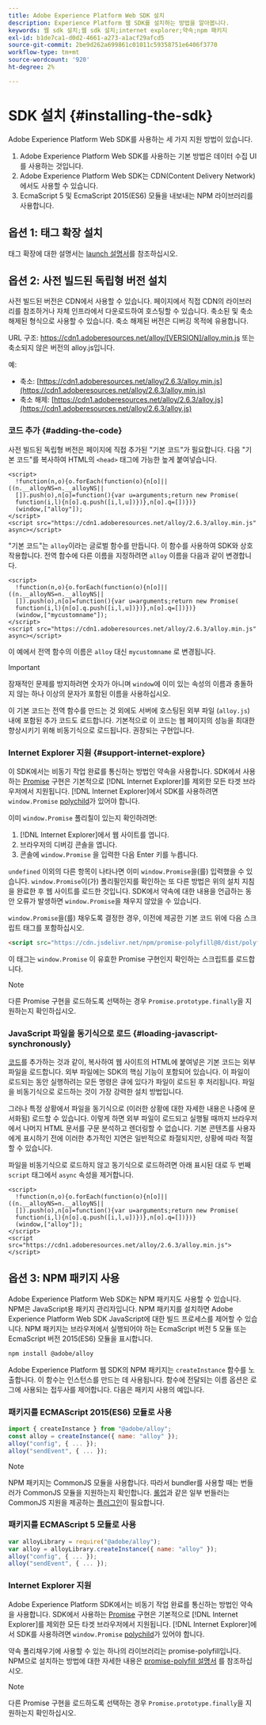 ```yaml
---
title: Adobe Experience Platform Web SDK 설치
description: Experience Platform 웹 SDK를 설치하는 방법을 알아봅니다.
keywords: 웹 sdk 설치;웹 sdk 설치;internet explorer;약속;npm 패키지
exl-id: b1de7ca1-d0d2-4661-a273-a1acf29afcd5
source-git-commit: 2be9d262a699861c01011c59358751e6406f3770
workflow-type: tm+mt
source-wordcount: '920'
ht-degree: 2%

---
```


# SDK 설치 {#installing-the-sdk}

Adobe Experience Platform Web SDK를 사용하는 세 가지 지원 방법이 있습니다.

1. Adobe Experience Platform Web SDK를 사용하는 기본 방법은 데이터 수집 UI를 사용하는 것입니다.
1. Adobe Experience Platform Web SDK는 CDN(Content Delivery Network)에서도 사용할 수 있습니다.
1. EcmaScript 5 및 EcmaScript 2015(ES6) 모듈을 내보내는 NPM 라이브러리를 사용합니다.

## 옵션 1: 태그 확장 설치

태그 확장에 대한 설명서는 [launch 설명서](../../tags/extensions/web/sdk/overview.md)를 참조하십시오.

## 옵션 2: 사전 빌드된 독립형 버전 설치

사전 빌드된 버전은 CDN에서 사용할 수 있습니다. 페이지에서 직접 CDN의 라이브러리를 참조하거나 자체 인프라에서 다운로드하여 호스팅할 수 있습니다. 축소된 및 축소 해제된 형식으로 사용할 수 있습니다. 축소 해제된 버전은 디버깅 목적에 유용합니다.

URL 구조: https://cdn1.adoberesources.net/alloy/[VERSION]/alloy.min.js 또는 축소되지 않은 버전의 alloy.js입니다.

예:


* 축소: [https://cdn1.adoberesources.net/alloy/2.6.3/alloy.min.js](https://cdn1.adoberesources.net/alloy/2.6.3/alloy.min.js)
* 축소 해제: [https://cdn1.adoberesources.net/alloy/2.6.3/alloy.js](https://cdn1.adoberesources.net/alloy/2.6.3/alloy.js)


### 코드 추가 {#adding-the-code}

사전 빌드된 독립형 버전은 페이지에 직접 추가된 &quot;기본 코드&quot;가 필요합니다. 다음 &quot;기본 코드&quot;를 복사하여 HTML의 `<head>` 태그에 가능한 높게 붙여넣습니다.

```markup
<script>
  !function(n,o){o.forEach(function(o){n[o]||((n.__alloyNS=n.__alloyNS||
  []).push(o),n[o]=function(){var u=arguments;return new Promise(
  function(i,l){n[o].q.push([i,l,u])})},n[o].q=[])})}
  (window,["alloy"]);
</script>
<script src="https://cdn1.adoberesources.net/alloy/2.6.3/alloy.min.js" async></script>
```

&quot;기본 코드&quot;는 `alloy`이라는 글로벌 함수를 만듭니다. 이 함수를 사용하여 SDK와 상호 작용합니다. 전역 함수에 다른 이름을 지정하려면 `alloy` 이름을 다음과 같이 변경합니다.

```markup
<script>
  !function(n,o){o.forEach(function(o){n[o]||((n.__alloyNS=n.__alloyNS||
  []).push(o),n[o]=function(){var u=arguments;return new Promise(
  function(i,l){n[o].q.push([i,l,u])})},n[o].q=[])})}
  (window,["mycustomname"]);
</script>
<script src="https://cdn1.adoberesources.net/alloy/2.6.3/alloy.min.js" async></script>
```

이 예에서 전역 함수의 이름은 `alloy` 대신 `mycustomname` 로 변경됩니다.

>[!IMPORTANT]
>
>잠재적인 문제를 방지하려면 숫자가 아니며 `window`에 이미 있는 속성의 이름과 충돌하지 않는 하나 이상의 문자가 포함된 이름을 사용하십시오.

이 기본 코드는 전역 함수를 만드는 것 외에도 서버에 호스팅된 외부 파일 \(`alloy.js`\) 내에 포함된 추가 코드도 로드합니다. 기본적으로 이 코드는 웹 페이지의 성능을 최대한 향상시키기 위해 비동기식으로 로드됩니다. 권장되는 구현입니다.

### Internet Explorer 지원 {#support-internet-explore}

이 SDK에서는 비동기 작업 완료를 통신하는 방법인 약속을 사용합니다. SDK에서 사용하는 [Promise](https://developer.mozilla.org/ko-KR/docs/Web/JavaScript/Reference/Global_Objects/Promise) 구현은 기본적으로 [!DNL Internet Explorer]를 제외한 모든 타겟 브라우저에서 지원됩니다. [!DNL Internet Explorer]에서 SDK를 사용하려면 `window.Promise` [polychild](https://remysharp.com/2010/10/08/what-is-a-polyfill)가 있어야 합니다.

이미 `window.Promise` 폴리칠이 있는지 확인하려면:

1. [!DNL Internet Explorer]에서 웹 사이트를 엽니다.
1. 브라우저의 디버깅 콘솔을 엽니다.
1. 콘솔에 `window.Promise` 을 입력한 다음 Enter 키를 누릅니다.

`undefined` 이외의 다른 항목이 나타나면 이미 `window.Promise`을(를) 입력했을 수 있습니다. `window.Promise`이(가) 폴리필인지를 확인하는 또 다른 방법은 위의 설치 지침을 완료한 후 웹 사이트를 로드한 것입니다. SDK에서 약속에 대한 내용을 언급하는 동안 오류가 발생하면 `window.Promise`을 채우지 않았을 수 있습니다.

`window.Promise`을(를) 채우도록 결정한 경우, 이전에 제공한 기본 코드 위에 다음 스크립트 태그를 포함하십시오.

```html
<script src="https://cdn.jsdelivr.net/npm/promise-polyfill@8/dist/polyfill.min.js"></script>
```

이 태그는 `window.Promise` 이 유효한 Promise 구현인지 확인하는 스크립트를 로드합니다.

>[!NOTE]
>
>다른 Promise 구현을 로드하도록 선택하는 경우 `Promise.prototype.finally`을 지원하는지 확인하십시오.

### JavaScript 파일을 동기식으로 로드 {#loading-javascript-synchronously}

[코드](#adding-the-code)를 추가하는 것과 같이, 복사하여 웹 사이트의 HTML에 붙여넣은 기본 코드는 외부 파일을 로드합니다. 외부 파일에는 SDK의 핵심 기능이 포함되어 있습니다. 이 파일이 로드되는 동안 실행하려는 모든 명령은 큐에 있다가 파일이 로드된 후 처리됩니다. 파일을 비동기식으로 로드하는 것이 가장 강력한 설치 방법입니다.

그러나 특정 상황에서 파일을 동기식으로 \(이러한 상황에 대한 자세한 내용은 나중에 문서화됨\) 로드할 수 있습니다. 이렇게 하면 외부 파일이 로드되고 실행될 때까지 브라우저에서 나머지 HTML 문서를 구문 분석하고 렌더링할 수 없습니다. 기본 콘텐츠를 사용자에게 표시하기 전에 이러한 추가적인 지연은 일반적으로 좌절되지만, 상황에 따라 적절할 수 있습니다.

파일을 비동기식으로 로드하지 않고 동기식으로 로드하려면 아래 표시된 대로 두 번째 `script` 태그에서 `async` 속성을 제거합니다.

```markup
<script>
  !function(n,o){o.forEach(function(o){n[o]||((n.__alloyNS=n.__alloyNS||
  []).push(o),n[o]=function(){var u=arguments;return new Promise(
  function(i,l){n[o].q.push([i,l,u])})},n[o].q=[])})}
  (window,["alloy"]);
</script>
<script src="https://cdn1.adoberesources.net/alloy/2.6.3/alloy.min.js"></script>
```

## 옵션 3: NPM 패키지 사용

Adobe Experience Platform Web SDK는 NPM 패키지도 사용할 수 있습니다. [](https://www.npmjs.com) NPM은 JavaScript용 패키지 관리자입니다. NPM 패키지를 설치하면 Adobe Experience Platform Web SDK JavaScript에 대한 빌드 프로세스를 제어할 수 있습니다. NPM 패키지는 브라우저에서 실행되어야 하는 EcmaScript 버전 5 모듈 또는 EcmaScript 버전 2015(ES6) 모듈을 표시합니다.

```bash
npm install @adobe/alloy
```

Adobe Experience Platform 웹 SDK의 NPM 패키지는 `createInstance` 함수를 노출합니다. 이 함수는 인스턴스를 만드는 데 사용됩니다. 함수에 전달되는 이름 옵션은 로그에 사용되는 접두사를 제어합니다. 다음은 패키지 사용의 예입니다.

### 패키지를 ECMAScript 2015(ES6) 모듈로 사용

```javascript
import { createInstance } from "@adobe/alloy";
const alloy = createInstance({ name: "alloy" });
alloy("config", { ... });
alloy("sendEvent", { ... });
```

>[!NOTE]
>
>NPM 패키지는 CommonJS 모듈을 사용합니다. 따라서 bundler를 사용할 때는 번들러가 CommonJS 모듈을 지원하는지 확인합니다. [롤업](https://rollupjs.org)과 같은 일부 번들러는 CommonJS 지원을 제공하는 [플러그인](https://www.npmjs.com/package/@rollup/plugin-commonjs)이 필요합니다.

### 패키지를 ECMAScript 5 모듈로 사용

```javascript
var alloyLibrary = require("@adobe/alloy");
var alloy = alloyLibrary.createInstance({ name: "alloy" });
alloy("config", { ... });
alloy("sendEvent", { ... });
```

### Internet Explorer 지원

Adobe Experience Platform SDK에서는 비동기 작업 완료를 통신하는 방법인 약속을 사용합니다. SDK에서 사용하는 [Promise](https://developer.mozilla.org/en-US/docs/Web/JavaScript/Reference/Global_Objects/Promise) 구현은 기본적으로 [!DNL Internet Explorer]를 제외한 모든 타겟 브라우저에서 지원됩니다. [!DNL Internet Explorer]에서 SDK를 사용하려면 `window.Promise` [polychild](https://remysharp.com/2010/10/08/what-is-a-polyfill)가 있어야 합니다.

약속 폴리채우기에 사용할 수 있는 하나의 라이브러리는 promise-polyfill입니다. NPM으로 설치하는 방법에 대한 자세한 내용은 [promise-polyfill 설명서](https://www.npmjs.com/package/promise-polyfill) 를 참조하십시오.

>[!NOTE]
>
>다른 Promise 구현을 로드하도록 선택하는 경우 `Promise.prototype.finally`을 지원하는지 확인하십시오.
